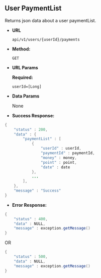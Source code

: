 
**User PaymentList**
----
  Returns json data about a user paymentList.

* **URL**

  `api/v1/users/{userId}/payments`

* **Method:**

  `GET`
  
*  **URL Params**

   **Required:**

   `userId=[Long]`

* **Data Params**

  None



* **Success Response:**

```java
{
    "status" : 200,
    "data" : {
        "paymentList" : [
            {
            	"userId" : userId,
                "paymentId" : paymentId,
                "money" : money,
                "point" : point,
                "date" : date
            },	
    		...
        ],
    },
    "message" : "Success"
}
```

* **Error Response:**

```java
{
    "status" : 400,
    "data" : NULL,
    "message" : exception.getMessage()
}
```

OR

```java
{
    "status" : 500,
    "data" : NULL,
    "message" : exception.getMessage()
}
```

